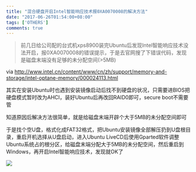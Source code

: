 ```yaml
---
title: "混合硬盘开启Intel智能响应技术报0XA0070008的解决方法"
date: "2017-06-26T01:54:00+08:00"
tags: ['OTHERS']
comments: true
---
```



> 前几日给公司配的台式机xps8900装完Ubuntu后发现Intel智能响应技术没法开启，报0XA0070008的错误提示，于是去官网搜了下错误代码，发现是磁盘末端没有足够的未分配空间(>5MB)

via http://www.intel.cn/content/www/cn/zh/support/memory-and-storage/intel-optane-memory/000024113.html

其实在安装Ubuntu时也遇到安装镜像启动后找不到硬盘的状况，只需要进BIOS把硬盘模式暂时改为AHCI，装好Ubuntu后再改回RAID0即可，secure boot不需要管

知道原因后解决方法很简单，就是给磁盘末端开辟个大于5MB的未分配空间即可

于是找个空U盘，格式化成FAT32格式，把Ubuntu安装镜像全部解压扔到U盘根目录，重启开机选择从U盘启动，进入Ubuntu LiveCD后使用Gparted软件调整Ubuntu系统占的根分区，给磁盘末端分配大于5MB的未分配空间，然后重启到Windows，再开启Intel智能响应技术，发现就OK了

![](~/09-10-26.jpg)
